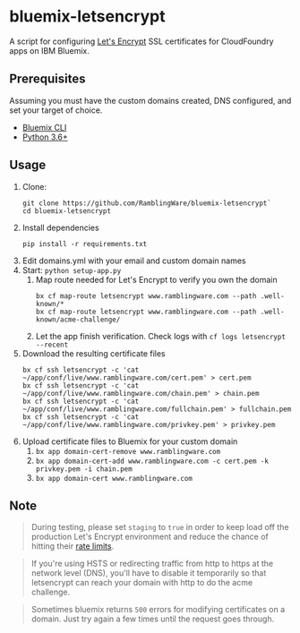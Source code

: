 # bluemix-letsencrypt

A script for configuring [Let's Encrypt](https://letsencrypt.org) SSL certificates for CloudFoundry apps on IBM Bluemix.

## Prerequisites

Assuming you must have the custom domains created, DNS configured, and set your target of choice.

 * [Bluemix CLI](https://clis.ng.bluemix.net/ui/home.html)
 * [Python 3.6+](https://www.python.org/downloads/)

## Usage

 1. Clone:
    ```
    git clone https://github.com/RamblingWare/bluemix-letsencrypt`
    cd bluemix-letsencrypt
    ```
 1. Install dependencies
    ```
    pip install -r requirements.txt
    ```
 1. Edit domains.yml with your email and custom domain names
 1. Start: `python setup-app.py`
    1. Map route needed for Let's Encrypt to verify you own the domain
       ```
       bx cf map-route letsencrypt www.ramblingware.com --path .well-known/*
       bx cf map-route letsencrypt www.ramblingware.com --path .well-known/acme-challenge/
       ```
    1. Let the app finish verification. Check logs with `cf logs letsencrypt --recent`
 1. Download the resulting certificate files
    ```
    bx cf ssh letsencrypt -c 'cat ~/app/conf/live/www.ramblingware.com/cert.pem' > cert.pem
    bx cf ssh letsencrypt -c 'cat ~/app/conf/live/www.ramblingware.com/chain.pem' > chain.pem
    bx cf ssh letsencrypt -c 'cat ~/app/conf/live/www.ramblingware.com/fullchain.pem' > fullchain.pem
    bx cf ssh letsencrypt -c 'cat ~/app/conf/live/www.ramblingware.com/privkey.pem' > privkey.pem
    ```
 1. Upload certificate files to Bluemix for your custom domain
    1. `bx app domain-cert-remove www.ramblingware.com`
    1. `bx app domain-cert-add www.ramblingware.com -c cert.pem -k privkey.pem -i chain.pem`
    1. `bx app domain-cert www.ramblingware.com`

## Note

> During testing, please set `staging` to `true` in order to keep load off the production Let's Encrypt environment and reduce the chance of hitting their [rate limits](https://letsencrypt.org/docs/staging-environment/).

> If you're using HSTS or redirecting traffic from http to https at the network level (DNS), you'll have to disable it temporarily so that letsencrypt can reach your domain with http to do the acme challenge.

> Sometimes bluemix returns `500` errors for modifying certificates on a domain. Just try again a few times until the request goes through.
